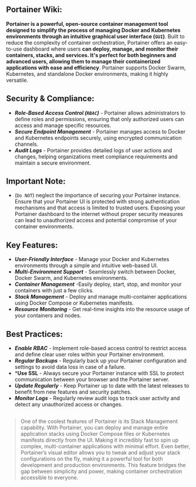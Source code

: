 ## Portainer Wiki:

**Portainer is a powerful, open-source container management tool designed to simplify the process of managing Docker and Kubernetes environments through an intuitive graphical user interface (`GUI`)**. Built to reduce the complexity of container orchestration, Portainer offers an easy-to-use dashboard where users **can deploy, manage, and monitor their containers, stacks, and services. It's perfect for both beginners and advanced users, allowing them to manage their containerized applications with ease and efficiency**. Portainer supports Docker Swarm, Kubernetes, and standalone Docker environments, making it highly versatile.

## Security & Compliance:

- ***Role-Based Access Control (`RBAC`)*** - Portainer allows administrators to define roles and permissions, ensuring that only authorized users can access and manage specific resources.
- ***Secure Endpoint Management*** - Portainer manages access to Docker and Kubernetes endpoints securely, using encrypted communication channels.
- ***Audit Logs*** - Portainer provides detailed logs of user actions and changes, helping organizations meet compliance requirements and maintain a secure environment.

## Important Note:

- (`Do NOT`) neglect the importance of securing your Portainer instance. Ensure that your Portainer UI is protected with strong authentication mechanisms and that access is limited to trusted users. Exposing your Portainer dashboard to the internet without proper security measures can lead to unauthorized access and potential compromise of your container environments.

## Key Features:

- ***User-Friendly Interface*** - Manage your Docker and Kubernetes environments through a simple and intuitive web-based UI.
- ***Multi-Environment Support*** - Seamlessly switch between Docker, Docker Swarm, and Kubernetes environments.
- ***Container Management*** -Easily deploy, start, stop, and monitor your containers with just a few clicks.
- ***Stack Management*** - Deploy and manage multi-container applications using Docker Compose or Kubernetes manifests.
- ***Resource Monitoring*** - Get real-time insights into the resource usage of your containers and nodes.

## Best Practices:

- ***Enable RBAC*** - Implement role-based access control to restrict access and define clear user roles within your Portainer environment.
- ***Regular Backups*** - Regularly back up your Portainer configuration and settings to avoid data loss in case of a failure.
- ***Use SSL** - Always secure your Portainer instance with SSL to protect communication between your browser and the Portainer server.
- ***Update Regularly*** - Keep Portainer up to date with the latest releases to benefit from new features and security patches.
- ***Monitor Logs*** - Regularly review audit logs to track user activity and detect any unauthorized access or changes.

##
> One of the coolest features of Portainer is its Stack Management capability. With Portainer, you can deploy and manage entire application stacks using Docker Compose files or Kubernetes manifests directly from the UI. Making it incredibly fast to spin up complex, multi-container applications with minimal effort. Even better, Portainer’s visual editor allows you to tweak and adjust your stack configurations on the fly, making it a powerful tool for both development and production environments. This feature bridges the gap between simplicity and power, making container orchestration accessible to everyone.
